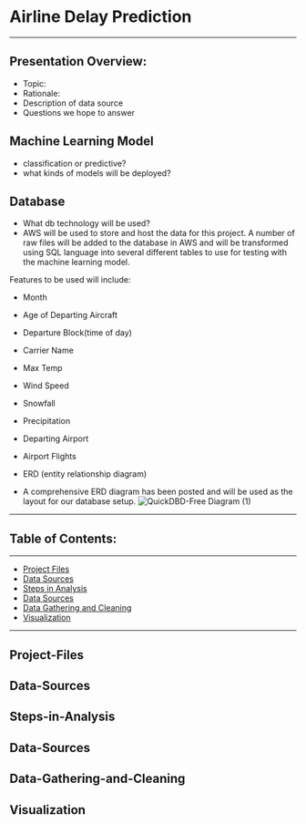 # **Airline Delay Prediction**

---

## **Presentation Overview:**
* Topic:
* Rationale:
* Description of data source
* Questions we hope to answer 

## Machine Learning Model
* classification or predictive?
* what kinds of models will be deployed?

## Database
* What db technology will be used?
* AWS will be used to store and host the data for this project. A number of raw files will be added to the database in AWS and will be transformed using SQL language into several different tables to use for testing with the machine learning model.

Features to be used will include:
* Month
* Age of Departing Aircraft
* Departure Block(time of day)
* Carrier Name
* Max Temp
* Wind Speed
* Snowfall
* Precipitation
* Departing Airport
* Airport Flights


* ERD (entity relationship diagram)
* A comprehensive ERD diagram has been posted and will be used as the layout for our database setup.
![QuickDBD-Free Diagram (1)](https://user-images.githubusercontent.com/82389466/132112291-7938e9e0-7663-4fbd-a594-81c683f0b328.png)


---

## Table of Contents:

---
- [Project Files](#Project-Files)
- [Data Sources](#Data-Sources)
- [Steps in Analysis](#Steps-in-Analysis)
- [Data Sources](#Data-Sources)
- [Data Gathering and Cleaning](#Data-Gathering-and-Cleaning)
- [Visualization](#Visualization)

---

## Project-Files
## Data-Sources
## Steps-in-Analysis
## Data-Sources
## Data-Gathering-and-Cleaning
## Visualization
